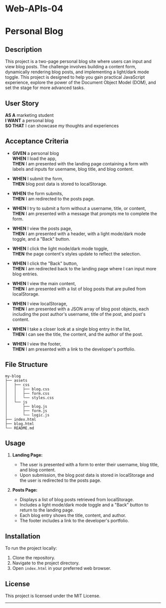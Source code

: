 # Web-APIs-04

# Personal Blog

## Description

This project is a two-page personal blog site where users can input and view blog posts. The challenge involves building a content form, dynamically rendering blog posts, and implementing a light/dark mode toggle. This project is designed to help you gain practical JavaScript experience, explore the power of the Document Object Model (DOM), and set the stage for more advanced tasks.

## User Story

**AS A** marketing student  
**I WANT** a personal blog  
**SO THAT** I can showcase my thoughts and experiences

## Acceptance Criteria

- **GIVEN** a personal blog  
  **WHEN** I load the app,  
  **THEN** I am presented with the landing page containing a form with labels and inputs for username, blog title, and blog content.

- **WHEN** I submit the form,  
  **THEN** blog post data is stored to localStorage.

- **WHEN** the form submits,  
  **THEN** I am redirected to the posts page.

- **WHEN** I try to submit a form without a username, title, or content,  
  **THEN** I am presented with a message that prompts me to complete the form.

- **WHEN** I view the posts page,  
  **THEN** I am presented with a header, with a light mode/dark mode toggle, and a "Back" button.

- **WHEN** I click the light mode/dark mode toggle,  
  **THEN** the page content's styles update to reflect the selection.

- **WHEN** I click the "Back" button,  
  **THEN** I am redirected back to the landing page where I can input more blog entries.

- **WHEN** I view the main content,  
  **THEN** I am presented with a list of blog posts that are pulled from localStorage.

- **WHEN** I view localStorage,  
  **THEN** I am presented with a JSON array of blog post objects, each including the post author's username, title of the post, and post's content.

- **WHEN** I take a closer look at a single blog entry in the list,  
  **THEN** I can see the title, the content, and the author of the post.

- **WHEN** I view the footer,  
  **THEN** I am presented with a link to the developer's portfolio.

## File Structure

```plaintext
my-blog
├── assets
│   ├── css
│   │   ├── blog.css
│   │   ├── form.css
│   │   └── styles.css
│   └── js
│       ├── blog.js
│       ├── form.js
│       └── logic.js
├── index.html
├── blog.html
└── README.md
```

## Usage

1. **Landing Page:** 
   - The user is presented with a form to enter their username, blog title, and blog content.
   - Upon submission, the blog post data is stored in localStorage and the user is redirected to the posts page.

2. **Posts Page:**
   - Displays a list of blog posts retrieved from localStorage.
   - Includes a light mode/dark mode toggle and a "Back" button to return to the landing page.
   - Each blog entry shows the title, content, and author.
   - The footer includes a link to the developer's portfolio.

## Installation

To run the project locally:

1. Clone the repository.
2. Navigate to the project directory.
3. Open `index.html` in your preferred web browser.

## License

This project is licensed under the MIT License.

---
